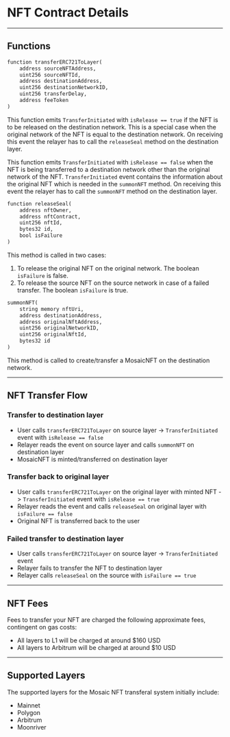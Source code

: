 # NFT Contract Details

---

## Functions

```markdown
function transferERC721ToLayer( 
    address sourceNFTAddress,
    uint256 sourceNFTId,
    address destinationAddress,
    uint256 destinationNetworkID,
    uint256 transferDelay,
    address feeToken
)
```


This function emits `TransferInitiated` with `isRelease == true` if the NFT is to be released on the destination 
network. This is a special case when the original network of the NFT is equal to the destination network. On receiving 
this event the relayer has to call the `releaseSeal` method on the destination layer.

This function emits `TransferInitiated` with `isRelease == false` when the NFT is being transferred to a destination 
network other than the original network of the NFT. `TransferInitiated` event contains the information about the 
original NFT which is needed in the `summonNFT` method. On receiving this event the relayer has to call the `summonNFT` 
method on the destination layer.


```markdown
function releaseSeal(
    address nftOwner,
    address nftContract,
    uint256 nftId,
    bytes32 id,
    bool isFailure
)
```


This method is called in two cases:



1. To release the original NFT on the original network. The boolean `isFailure` is false.
2. To release the source NFT on the source network in case of a failed transfer. The boolean `isFailure` is true.


```markdown
summonNFT(
    string memory nftUri,
    address destinationAddress,
    address originalNftAddress,
    uint256 originalNetworkID,
    uint256 originalNftId,
    bytes32 id
)
```


This method is called to create/transfer a MosaicNFT on the destination network.


---


## NFT Transfer Flow

### Transfer to destination layer

* User calls `transferERC721ToLayer` on source layer -> `TransferInitiated` event with `isRelease == false`
* Relayer reads the event on source layer and calls `summonNFT` on destination layer
* MosaicNFT is minted/transferred on destination layer


### Transfer back to original layer

* User calls `transferERC721ToLayer` on the original layer with minted NFT -> `TransferInitiated` event with 
  `isRelease == true`
* Relayer reads the event and calls `releaseSeal` on original layer with `isFailure == false`
* Original NFT is transferred back to the user


### Failed transfer to destination layer

* User calls `transferERC721ToLayer` on source layer -> `TransferInitiated` event
* Relayer fails to transfer the NFT to destination layer
* Relayer calls `releaseSeal` on the source with `isFailure == true`


---


## NFT Fees

Fees to transfer your NFT are charged the following approximate fees, contingent on gas costs:

* All layers to L1 will be charged at around $160 USD
* All layers to Arbitrum will be charged at around $10 USD


---


## Supported Layers

The supported layers for the Mosaic NFT transferal system initially include:

* Mainnet
* Polygon
* Arbitrum
* Moonriver
